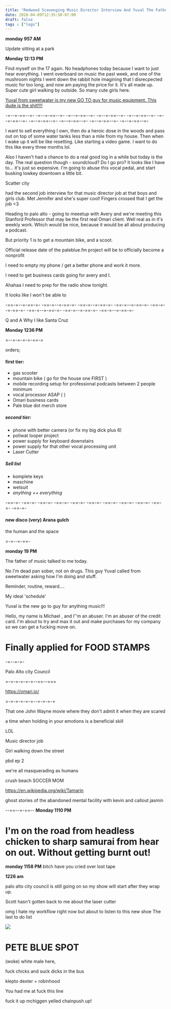 ```yaml
---
title: "Redwood Scavenging Music Director Interview And Yuval The Father Of Music"
date: 2018-04-09T12:35:50-07:00
draft: false
tags : ["logs"]
---
```




**monday 957 AM**

Update sitting at a park



**Monday 12:13 PM**

Find myself on the 17 again.
No headphones today because I want to just hear everything. I went overboard on music the past week, and one of the mushroom nights I went down the rabbit hole imagining that I disrecpected music for too long, and now am paying the price for it. It's all made up. Super cute girl walking by outside. So many cute girls here.  




<a href="https://en.wikipedia.org/wiki/Yuval_(given_name)">Yuval from sweetwater is my new GO TO guy for music equipment. This dude is the shit!!!!
</a>

-=--=-==--=- -=--=-==--=- -=--=-==--=- -=--=-==--=- -=--=-==--=- -=--=-==--=- -=--=-==--=- -=--=-==--=- -=--=-==--=- -=--=-==--=-


I want to sell everything I own, then do a heroic dose in the woods and pass out on top of some water tanks less than a mile from my house. Then when I wake up it will be like resetting. Like starting a video game. I want to do this like every three months lol.

Also I haven't had a chance to do a real good log in a while but today is the day. The real question though - soundcloud? Do I go pro? It looks like I have to... it's just so expensive. I'm going to abuse this vocal pedal, and start busking lowkey downtown a little bit.

Scatter city

had the second job interview for that music director job at that boys and girls club. Met Jennifer and she's super cool! Fingers crossed that I get the job <3


Heading to palo alto - going to meeetup with Avery and we're meeting this Stanford Professor that may be the first real Omari client. Well real as in it's weekly work. Which would be nice, because it would be all about producing a podcast.

But priority 1 is to get a mountain bike, and a scoot.

Official release date of the paleblue.fm project will be to officially become a nonprofit

I need to empty my phone / get a better phone and work it more.

I need to get business cards going for avery and I.

Ahahaa I need to prep for the radio show tonight.

It looks like I won't be able to


-==-=--=-==-=- -==-=--=-==-=- -==-=--=-==-=- -==-=--=-==-=- -==-=--=-==-=- -==-=--=-==-=- -==-=--=-==-=- -==-=--=-==-=-


Q and A
Why I like Santa Cruz


**Monday 1236 PM**


=--=-=-=-=-==-=

orders;

#### first tier:

   - gas scooter
   - mountain bike ( go for the house one FIRST )
   - mobile recording setup for professional podcasts between 2 people minimum
   - vocal processor ASAP ( )
   - Omari business cards
   - Pale blue dot merch store


##### second tier:
  - phone with better camera (or fix my big dick plus 6)
  - poliwat looper project
  - power supply for keyboard downstairs
  - power supply for that other vocal processing unit
  - Laser Cutter


##### Sell list
  - komplete keys
  - maschine
  - wetsuit
  - _anything ++ everything_

-==-=- -==-=- -==-=- -==-=- -==-=- -==-=- -==-=- -==-=- -==-=- -==-=- -==-=-


#### new disco (very) Arana gulch



the human and the space


=-=--=-==-


**monday 19 PM**

The father of music talked to me today.

No I'm dead pan sober, not on drugs. This guy Yuval called from sweetwater asking how I'm doing and stuff.


Reminder, routine, reward....

My ideal 'schedule'

Yuval is the new go to guy for anything music!!!




Hello, my name is Michael , and I''m an abuser. I'm an abuser of the credit card. I'm about to try and max it out and make purchases for my company so we can get a fucking move on.


# Finally applied for FOOD STAMPS  

-=--=-=-







Palo Alto city Council


=-=-=-=-=-=--==--===

https://omari.io/

=-=-=-=-=-=--=-=-=-=




That one John Wayne movie where they don't admit it when they are scared

a time when holding in your emotions is a beneficial skill

LOL



Music director job


Girl walking down the street





pbd ep 2


we're all masquerading as humans

crush beach SOCCER MOM




https://en.wikipedia.org/wiki/Tamarin

ghost stories of the abandoned mental facility with kevin and callout jasmin








--==--=-==--
**Monday 1110 PM**
# I'm on the road from headless chicken to sharp samurai from hear on out. Without getting burnt out!




**monday 1158 PM**
bitch have you cried over lost tape



**1226 am**

palo alto city council is still going on so my show will start after they wrap up.

Scott hasn't gotten back to me about the laser cutter



omg I hate my workflow right now but about to listen to this new shoe
The last to do list


<img src="/img/"/>


# PETE BLUE SPOT

(woke) white male here,

fuck chicks and suck dicks in the bus

klepto dexter = robinhood

You had me at fuck this line

fuck it up mchiggen yelled chainpush up!  
